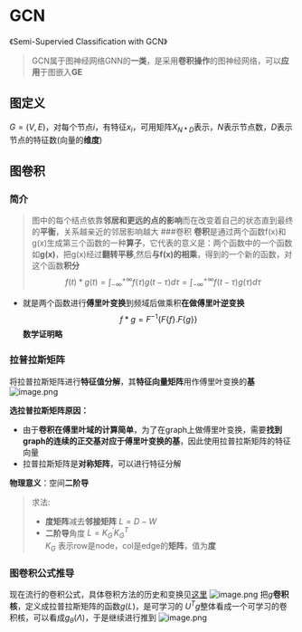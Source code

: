 # GCN
《Semi-Supervied Classification with GCN》
> GCN属于图神经网络GNN的**一类**，是采用**卷积操作**的图神经网络，可以**应用**于图嵌入**GE**
## 图定义
$G=(V,E)$，对每个节点$i$，有特征$x_i$，可用矩阵$X_{N*D}$表示，$N$表示节点数，$D$表示节点的特征数(向量的**维度**)
## 图卷积
### 简介
> 图中的每个结点依靠**邻居和更远的点的影响**而在改变着自己的状态直到最终的**平衡**，关系越亲近的邻居影响越大
###卷积
>**卷积**是通过两个函数f(x)和g(x)生成第三个函数的一种**算子**，它代表的意义是：两个函数中的一个函数如**g(x)**，把g(x)经过**翻转平移**,然后**与f(x)的相乘**，得到的一个新的函数，对这个函数**积分**
$$f(t)*g(t)=\int_{-\infty}^{+\infty}f(\tau)g(t-\tau)d{\tau}=\int_{-\infty}^{+\infty}f(t-\tau)g(\tau)d{\tau}$$
- 就是两个函数进行**傅里叶变换**到频域后做乘积**在做傅里叶逆变换**
$$f*g=F^{-1}\{F\{f\}.F\{g\}\}$$ **数学证明略**
### 拉普拉斯矩阵
将拉普拉斯矩阵进行**特征值分解**，其**特征向量矩阵**用作傅里叶变换的**基**
![image.png](https://i.loli.net/2021/07/14/R5EKzjIt1biT2Ql.png)

**选拉普拉斯矩阵原因：**
- 由于**卷积在傅里叶域的计算简单**，为了在graph上做傅里叶变换，需要**找到graph的连续的正交基对应于傅里叶变换的基**，因此使用拉普拉斯矩阵的特征向量
- 拉普拉斯矩阵是**对称矩阵**，可以进行特征分解

**物理意义**：空间**二阶导**
>求法:
>- **度矩阵**减去**邻接矩阵** 
>$L =D-W$
>- **二阶导**角度 
$L =K_G^{'}K_G^T$  
$K_G$ 表示row是node，col是edge的**矩阵**，值为**度**

### 图卷积公式推导
现在流行的卷积公式，具体卷积方法的历史和变换见[这里](https://blog.csdn.net/yyl424525/article/details/100058264)
![image.png](https://i.loli.net/2021/07/14/CsrvW6OExHMbw7o.png)
把$g$**卷积核**，定义成拉普拉斯矩阵的函数$g(L)$，是可学习的
$U^Tg$整体看成一个可学习的卷积核，可以看成$g_{\theta}(\Lambda)$，于是继续进行推到
![image.png](https://i.loli.net/2021/07/14/f7RmoS9AEhX4qxr.png)


